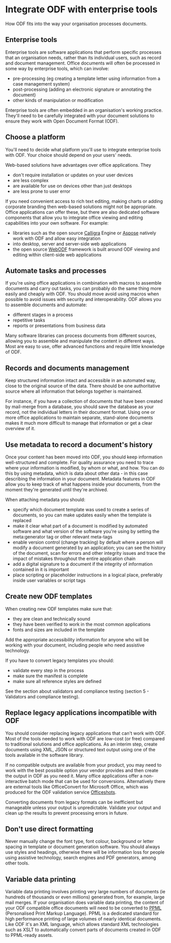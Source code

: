 <!--
Copyright (C) 2015 Crown Copyright
Copyright (C) 2015 Paolo Dongilli

List of contributors:
- Cabinet Office, UK Government
- Paolo Dongilli, Autonomous Province of Bozen-Bolzano, South Tyrol, Italy
- ADD YOUR NAME HERE

This file is part of the document "Open Document Format (ODF) - A Guidance for Governments" which is licensed under the terms of the Open Government License v3.0 (http://www.nationalarchives.gov.uk/doc/open-government-licence/version/3/).

The whole document is a revised version of the document "Open Document Format (ODF): guidance for UK government" released by the Cabinet Office of the UK Government as of 11 September 2015. The original document can be found at https://www.gov.uk/guidance/open-document-format-odf-guidance-for-uk-government, licensed under the same Open Government Licence v3.0.
-->

# Integrate ODF with enterprise tools
How ODF fits into the way your organisation processes documents.

## Enterprise tools
Enterprise tools are software applications that perform specific processes that an organisation needs, rather than its individual users, such as record and document management. Office documents will often be processed in some way by enterprise tools, which can involve:

- pre-processing (eg creating a template letter using information from a case management system)
- post-processing (adding an electronic signature or annotating the document)
- other kinds of manipulation or modification

Enterprise tools are often embedded in an organisation's working practice. They'll need to be carefully integrated with your document solutions to ensure they work with Open Document Format (ODF).

## Choose a platform
You'll need to decide what platform you'll use to integrate enterprise tools with ODF. Your choice should depend on your users' needs.

Web-based solutions have advantages over office applications. They

- don't require installation or updates on your user devices
- are less complex
- are available for use on devices other than just desktops
- are less prone to user error

If you need convenient access to rich text editing, making charts or adding corporate branding then web-based solutions might not be appropriate. Office applications can offer these, but there are also dedicated software components that allow you to integrate office viewing and editing capabilities into your own software. For example:

- libraries such as the open source [Calligra](https://www.calligra.org/) Engine or [Aspose](http://www.aspose.com/) natively work with ODF and allow easy integration
- into desktop, server and server-side web applications
- the open source [WebODF](http://www.webodf.org/) framework is built around ODF viewing and editing within client-side web applications

## Automate tasks and processes
If you're using office applications in combination with macros to assemble documents and carry out tasks, you can probably do the same thing more easily and cheaply with ODF. You should move avoid using macros when possible to avoid issues with security and interoperability. ODF allows you to assemble documents and automate:

- different stages in a process
- repetitive tasks
- reports or presentations from business data

Many software libraries can process documents from different sources, allowing you to assemble and manipulate the content in different ways. Most are easy to use, offer advanced functions and require little knowledge of ODF.

## Records and documents management
Keep structured information intact and accessible in an automated way, close to the original source of the data. There should be one authoritative source where all information that belongs together is maintained.

For instance, if you have a collection of documents that have been created by mail-merge from a database, you should save the database as your record, not the individual letters in their document format. Using one or more office applications to maintain separate, stand-alone documents makes it much more difficult to manage that information or get a clear overview of it.

## Use metadata to record a document's history
Once your content has been moved into ODF, you should keep information well-structured and complete. For quality assurance you need to trace where your information is modified, by whom or what, and how. You can do this by using metadata, which is data about other data - in this case describing the information in your document. Metadata features in ODF allow you to keep track of what happens inside your documents, from the moment they're generated until they're archived.

When attaching metadata you should:

- specify which document template was used to create a series of documents, so you can make updates easily when the template is replaced
- make it clear what part of a document is modified by automated software and what version of the software you're using by setting the meta:generator tag or other relevant meta-tags
- enable version control (change tracking) by default where a person will modify a document generated by an application; you can see the history of the document, scan for errors and other integrity issues and trace the impact of mistakes throughout the entire application chain
- add a digital signature to a document if the integrity of information contained in it is important
- place scripting or placeholder instructions in a logical place, preferably inside user variables or script tags

## Create new ODF templates
When creating new ODF templates make sure that:

- they are clean and technically sound
- they have been verified to work in the most common applications
- fonts and sizes are included in the template

Add the appropriate accessibility information for anyone who will be working with your document, including people who need assistive technology.

If you have to convert legacy templates you should:

- validate every step in the process
- make sure the manifest is complete
- make sure all reference styles are defined

See the section about validators and compliance testing (section 5 - Validators and compliance testing).

## Replace legacy applications incompatible with ODF
You should consider replacing legacy applications that can't work with ODF. Most of the tools needed to work with ODF are low-cost (or free) compared to traditional solutions and office applications. As an interim step, create documents using XML, JSON or structured text output using one of the tools available in the software library.

If no compatible outputs are available from your product, you may need to work with the best possible option your vendor provides and then create the output in ODF as you need it. Many office applications offer a non-interactive batch mode that can be used for conversions. Alternatively there are external tools like OfficeConvert for Microsoft Office, which was produced for the ODF validation service [Officeshots](http://officeshots.org/).

Converting documents from legacy formats can be inefficient but manageable unless your output is unpredictable. Validate your output and clean up the results to prevent processing errors in future.

## Don't use direct formatting
Never manually change the font type, font colour, background or letter spacing in template or document generation software. You should always use styles and headings, otherwise there will be information loss for people using assistive technology, search engines and PDF generators, among other tools.

## Variable data printing
Variable data printing involves printing very large numbers of documents (ie hundreds of thousands or even millions) generated from, for example, large mail merges. If your organisation does variable data printing, the content of your ODF compatible office documents will need to be converted to [PPML](http://www.standards.podi.org/ppml/ppml-overview.html) (Personalised Print Markup Language). PPML is a dedicated standard for high performance printing of large volumes of nearly identical documents. Like ODF it's an XML language, which allows standard XML technologies such as XSLT to automatically convert parts of documents created in ODF to PPML-ready assets.

